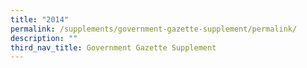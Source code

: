 ```yaml
---
title: "2014"
permalink: /supplements/government-gazette-supplement/permalink/
description: ""
third_nav_title: Government Gazette Supplement
---
```

